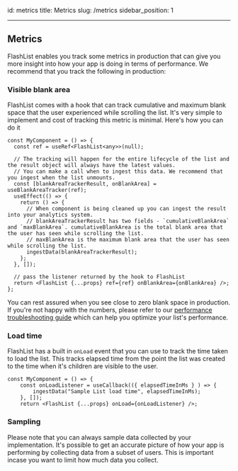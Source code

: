 id: metrics
title: Metrics
slug: /metrics
sidebar_position: 1

---

## Metrics

FlashList enables you track some metrics in production that can give you more insight into how your app is doing in terms of performance. We recommend that you track the following in production:

### Visible blank area

FlashList comes with a hook that can track cumulative and maximum blank space that the user experienced while scrolling the list. It's very simple to implement and cost of tracking this metric is minimal. Here's how you can do it

```tsx
const MyComponent = () => {
  const ref = useRef<FlashList<any>>(null);

  // The tracking will happen for the entire lifecycle of the list and the result object will always have the latest values.
  // You can make a call when to ingest this data. We recommend that you ingest when the list unmounts.
  const [blankAreaTrackerResult, onBlankArea] = useBlankAreaTracker(ref);
  useEffect(() => {
    return () => {
      // When component is being cleaned up you can ingest the result into your analytics system.
      // blankAreaTrackerResult has two fields - `cumulativeBlankArea` and `maxBlankArea`. cumulativeBlankArea is the total blank area that the user has seen while scrolling the list.
      // maxBlankArea is the maximum blank area that the user has seen while scrolling the list.
      ingestData(blankAreaTrackerResult);
    };
  }, []);

  // pass the listener returned by the hook to FlashList
  return <FlashList {...props} ref={ref} onBlankArea={onBlankArea} />;
};
```

You can rest assured when you see close to zero blank space in production. If you're not happy with the numbers, please refer to our [performance troubleshooting guide](./performance-troubleshooting.md) which can help you optimize your list's performance.

### Load time

FlashList has a built in `onLoad` event that you can use to track the time taken to load the list. This tracks elapsed time from the point the list was created to the time when it's children are visible to the user.

```tsx
const MyComponent = () => {
    const onLoadListener = useCallback(({ elapsedTimeInMs } ) => {
        ingestData("Sample List load time", elapsedTimeInMs);
    }, []);
    return <FlashList {...props} onLoad={onLoadListener} />;
```

### Sampling

Please note that you can always sample data collected by your implementation. It's possible to get an accurate picture of how your app is performing by collecting data from a subset of users. This is important incase you want to limit how much data you collect.
